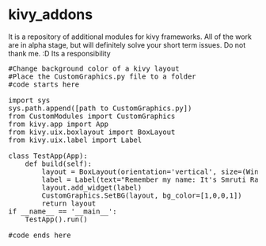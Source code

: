 # kivy_addons
It is a repository of additional modules for kivy frameworks. All of the work are in alpha stage, but will definitely solve your short term issues.
Do not thank me. :D
Its a responsibility

<pre>
#Change background color of a kivy layout
#Place the CustomGraphics.py file to a folder
#code starts here

import sys
sys.path.append([path to CustomGraphics.py])
from CustomModules import CustomGraphics
from kivy.app import App
from kivy.uix.boxlayout import BoxLayout
from kivy.uix.label import Label

class TestApp(App):
    def build(self):
		layout = BoxLayout(orientation='vertical', size=(Window.width, Window.height))
		label = Label(text="Remember my name: It's Smruti Ranjan Gochhayat")
		layout.add_widget(label)
		CustomGraphics.SetBG(layout, bg_color=[1,0,0,1])
		return layout
if __name__ == '__main__':
	TestApp().run()
	
#code ends here
</pre>
